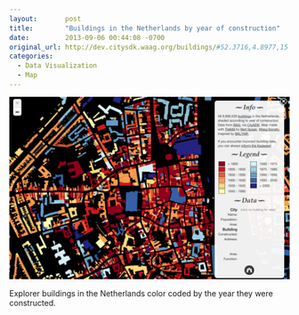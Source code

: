 ```yaml
---
layout:       post
title:        "Buildings in the Netherlands by year of construction"
date:         2013-09-06 00:44:08 -0700
original_url: http://dev.citysdk.waag.org/buildings/#52.3716,4.8977,15
categories:
  - Data Visualization
  - Map
---
```


  ![](/assets/import/IMG_0055.PNG)  

 Explorer buildings in the Netherlands color coded by the year they were constructed.

